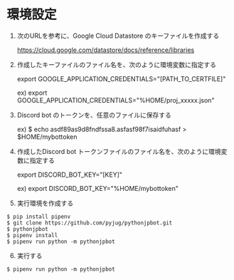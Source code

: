 
# 環境設定

1. 次のURLを参考に、Google Cloud Datastore のキーファイルを作成する

    https://cloud.google.com/datastore/docs/reference/libraries

2. 作成したキーファイルのファイル名を、次のように環境変数に指定する

    export GOOGLE_APPLICATION_CREDENTIALS="[PATH_TO_CERTFILE]"

    ex)
        export GOOGLE_APPLICATION_CREDENTIALS="%HOME/proj_xxxxx.json"


3. Discord bot のトークンを、任意のファイルに保存する

     ex)
         $ echo asdf89as9d8fndfssa8.asfasf98f7isaidfuhasf > $HOME/mybottoken

4. 作成したDiscord bot トークンファイルのファイル名を、次のように環境変数に指定する


    export DISCORD_BOT_KEY="[KEY]"

    ex)
        export DISCORD_BOT_KEY="%HOME/mybottoken"

5. 実行環境を作成する

```
$ pip install pipenv
$ git clone https://github.com/pyjug/pythonjpbot.git
$ pythonjpbot
$ pipenv install
$ pipenv run python -m pythonjpbot
```

6. 実行する


```
$ pipenv run python -m pythonjpbot
```

